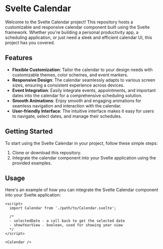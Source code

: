 # Svelte Calendar

Welcome to the Svelte Calendar project! This repository hosts a customizable and responsive calendar component built using the Svelte framework. Whether you're building a personal productivity app, a scheduling application, or just need a sleek and efficient calendar UI, this project has you covered.

## Features

- **Flexible Customization**: Tailor the calendar to your design needs with customizable themes, color schemes, and event markers.
- **Responsive Design**: The calendar seamlessly adapts to various screen sizes, ensuring a consistent experience across devices.
- **Event Integration**: Easily integrate events, appointments, and important dates into the calendar for a comprehensive scheduling solution.
- **Smooth Animations**: Enjoy smooth and engaging animations for seamless navigation and interaction with the calendar.
- **User-friendly Interface**: The intuitive interface makes it easy for users to navigate, select dates, and manage their schedules.

## Getting Started

To start using the Svelte Calendar in your project, follow these simple steps:

1. Clone or download this repository.
2. Integrate the calendar component into your Svelte application using the provided examples.

## Usage

Here's an example of how you can integrate the Svelte Calendar component into your Svelte application:

```svelte
<script>
  import Calendar from './path/to/Calendar.svelte';

  /*
  - selectedDate - a call back to get the selected date
  - showYearView - boolean, used for showing year view
  */
</script>

<Calendar />

```
